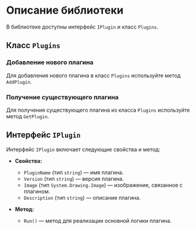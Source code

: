 # Описание библиотеки

В библиотеке доступны интерфейс `IPlugin` и класс `Plugins`.

## Класс `Plugins`

### Добавление нового плагина
Для добавления нового плагина в класс `Plugins` используйте метод `AddPlugin`.

### Получение существующего плагина
Для получения существующего плагина из класса `Plugins` используйте метод `GetPlugin`.

## Интерфейс `IPlugin`

Интерфейс `IPlugin` включает следующие свойства и метод:

- **Свойства:**
  - `PluginName` (тип `string`) — имя плагина.
  - `Version` (тип `string`) — версия плагина.
  - `Image` (тип `System.Drawing.Image`) — изображение, связанное с плагином.
  - `Description` (тип `string`) — описание плагина.

- **Метод:**
  - `Run()` — метод для реализации основной логики плагина.
